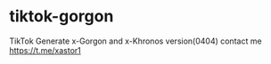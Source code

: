 # tiktok-gorgon
TikTok Generate x-Gorgon and x-Khronos version(0404) 
contact me https://t.me/xastor1
